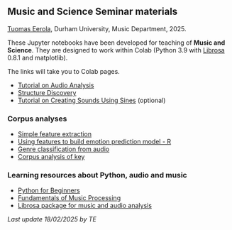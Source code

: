 ## Music and Science Seminar materials

[Tuomas Eerola](https://www.durham.ac.uk/staff/tuomas-eerola/), Durham University, Music Department, 2025.

These Jupyter notebooks have been developed for teaching of **Music and Science**. They are designed to work within Colab (Python 3.9 with [Librosa](https://librosa.org/doc/main/index.html) 0.8.1 and matplotlib).

The links will take you to Colab pages.

- [Tutorial on Audio Analysis](https://github.com/tuomaseerola/audio/blob/master/audio_analysis_tutorial.ipynb)
- [Structure Discovery](https://github.com/tuomaseerola/music_and_science_seminar/blob/master/structure_discovery.ipynb)
- [Tutorial on Creating Sounds Using Sines](https://colab.research.google.com/github/tuomaseerola/music_and_science_seminar/blob/master/seminar2B.ipynb) (optional)

### Corpus analyses

- [Simple feature extraction](https://github.com/tuomaseerola/music_and_science_seminar/blob/master/corpus_feature_extraction.ipynb)
- [Using features to build emotion prediction model - R](https://github.com/tuomaseerola/music_and_science_seminar/blob/master/build_regression_model.ipynb)
- [Genre classification from audio](https://github.com/tuomaseerola/audio/blob/master/audio_corpus_analysis_tutorial.ipynb)
- [Corpus analysis of key](https://github.com/tuomaseerola/music_and_science_seminar/blob/master/corpus_analysis_tutorial_key.ipynb)

### Learning resources about Python, audio and music

- [Python for Beginners](https://www.python.org/about/gettingstarted/)
- [Fundamentals of Music Processing](https://www.audiolabs-erlangen.de/resources/MIR/FMP/C0/C0.html)
- [Librosa package for music and audio analysis](https://librosa.org/doc/main/index.html)

_Last update 18/02/2025 by TE_
